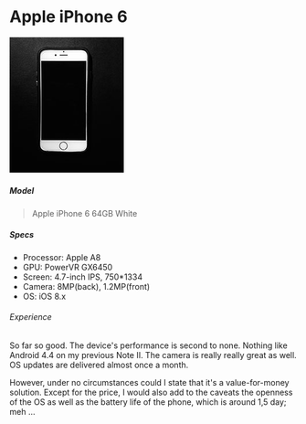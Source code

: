 Apple iPhone 6
==============

![iPhone 6](./images/iphone6.jpg)

##### Model
> Apple iPhone 6 64GB White

##### Specs

* Processor: Apple A8
* GPU: PowerVR GX6450
* Screen: 4.7-inch IPS, 750*1334
* Camera: 8MP(back), 1.2MP(front)
* OS: iOS 8.x

###### Experience

So far so good. The device's performance is second to none. Nothing like Android 4.4
on my previous Note II. The camera is really really great as well. OS updates are delivered
almost once a month.

However, under no circumstances could I state that it's a value-for-money solution.
Except for the price, I would also add to the caveats the openness of the OS as well as the
battery life of the phone, which is around 1,5 day; meh ...
